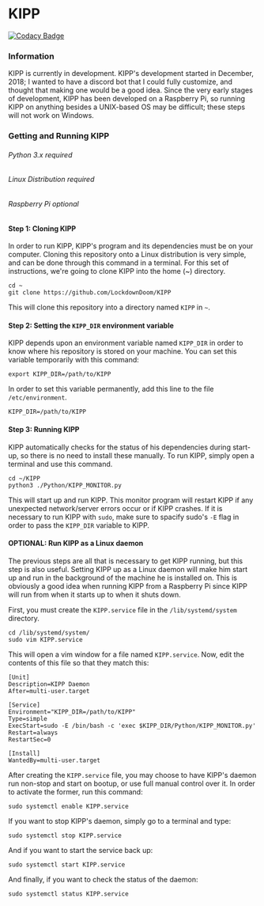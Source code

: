 # KIPP
[![Codacy Badge](https://api.codacy.com/project/badge/Grade/4ff9da4213c241baa013284e6e6848bc)](https://www.codacy.com/app/LockdownDoom/KIPP?utm_source=github.com&amp;utm_medium=referral&amp;utm_content=LockdownDoom/KIPP&amp;utm_campaign=Badge_Grade)
### Information
KIPP is currently in development. KIPP's development started in December, 2018; I wanted to have a discord bot that I could fully customize, and thought that making one would be a good idea. Since the very early stages of development, KIPP has been developed on a Raspberry Pi, so running KIPP on anything besides a UNIX-based OS may be difficult; these steps will not work on Windows.

### Getting and Running KIPP
###### Python 3.x required
###### Linux Distribution required
###### Raspberry Pi optional
#### Step 1: Cloning KIPP
In order to run KIPP, KIPP's program and its dependencies must be on your computer. Cloning this repository onto a Linux distribution is very simple, and can be done through this command in a terminal. For this set of instructions, we're going to clone KIPP into the home (~) directory.
```
cd ~
git clone https://github.com/LockdownDoom/KIPP
```
This will clone this repository into a directory named `KIPP` in `~`.
#### Step 2: Setting the `KIPP_DIR` environment variable
KIPP depends upon an environment variable named `KIPP_DIR` in order to know where his repository is stored on your machine. You can set this variable temporarily with this command:
```
export KIPP_DIR=/path/to/KIPP
```
In order to set this variable permanently, add this line to the file `/etc/environment`.
```
KIPP_DIR=/path/to/KIPP
```
#### Step 3: Running KIPP
KIPP automatically checks for the status of his dependencies during start-up, so there is no need to install these manually. To run KIPP, simply open a terminal and use this command.
```
cd ~/KIPP
python3 ./Python/KIPP_MONITOR.py
```
This will start up and run KIPP. This monitor program will restart KIPP if any unexpected network/server errors occur or if KIPP crashes. If it is necessary to run KIPP with `sudo`, make sure to spacify sudo's `-E` flag in order to pass the `KIPP_DIR` variable to KIPP.
#### OPTIONAL: Run KIPP as a Linux daemon
The previous steps are all that is necessary to get KIPP running, but this step is also useful. Setting KIPP up as a Linux daemon will make him start up and run in the background of the machine he is installed on. This is obviously a good idea when running KIPP from a Raspberry Pi since KIPP will run from when it starts up to when it shuts down.

First, you must create the `KIPP.service` file in the `/lib/systemd/system` directory.
```
cd /lib/systemd/system/
sudo vim KIPP.service
```
This will open a vim window for a file named `KIPP.service`. Now, edit the contents of this file so that they match this:
```
[Unit]
Description=KIPP Daemon
After=multi-user.target

[Service]
Environment="KIPP_DIR=/path/to/KIPP"
Type=simple
ExecStart=sudo -E /bin/bash -c 'exec $KIPP_DIR/Python/KIPP_MONITOR.py'
Restart=always
RestartSec=0

[Install]
WantedBy=multi-user.target
```
After creating the `KIPP.service` file, you may choose to have KIPP's daemon run non-stop and start on bootup, or use full manual control over it. In order to activate the former, run this command:
```
sudo systemctl enable KIPP.service
```
If you want to stop KIPP's daemon, simply go to a terminal and type:
```
sudo systemctl stop KIPP.service
```
And if you want to start the service back up:
```
sudo systemctl start KIPP.service
```
And finally, if you want to check the status of the daemon:
```
sudo systemctl status KIPP.service
```
